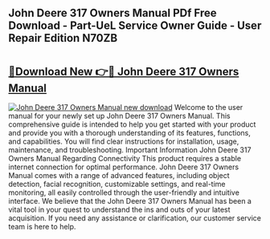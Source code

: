 ## John Deere 317 Owners Manual PDf Free Download - Part-UeL Service Owner Guide - User Repair Edition N70ZB

# <h2><a href="http://bc90842.oget.top/?id=John+Deere+317+Owners+Manual">🔗Download New 👉🔴 John Deere 317 Owners Manual</a></h2>

[![John Deere 317 Owners Manual new download](https://i.imgur.com/5g1atiW.png)](http://bc90842.oget.top/?id=John+Deere+317+Owners+Manual)
Welcome to the user manual for your newly set up John Deere 317 Owners Manual. This comprehensive guide is intended to help you get started with your product and provide you with a thorough understanding of its features, functions, and capabilities. You will find clear instructions for installation, usage, maintenance, and troubleshooting. Important Information John Deere 317 Owners Manual Regarding Connectivity This product requires a stable internet connection for optimal performance. John Deere 317 Owners Manual comes with a range of advanced features, including object detection, facial recognition, customizable settings, and real-time monitoring, all easily controlled through the user-friendly and intuitive interface. We believe that the John Deere 317 Owners Manual has been a vital tool in your quest to understand the ins and outs of your latest acquisition. If you need any assistance or clarification, our customer service team is here to help.
